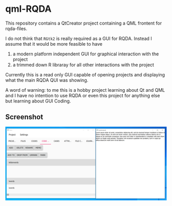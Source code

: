 # qml-RQDA
This repository contains a QtCreator project containing a QML frontent for rqda-files. 

I do not think that `RGtk2` is really required as a GUI for RQDA. Instead I assume that it would be more feasible to have

1) a modern platform independent GUI for graphical interaction with the project
2) a trimmed down R libraray for all other interactions with the project

Currently this is a read only GUI capable of opening projects and displaying what the main RQDA QUI was showing.

A word of warning: to me this is a hobby project learning about Qt and QML and I have no intention to use RQDA or even this project for anything else but learning about GUI Coding.

## Screenshot
![development screenshot][screenshot]

[screenshot]: doc/pic/Screenshot-dev.png "development screenshot"
